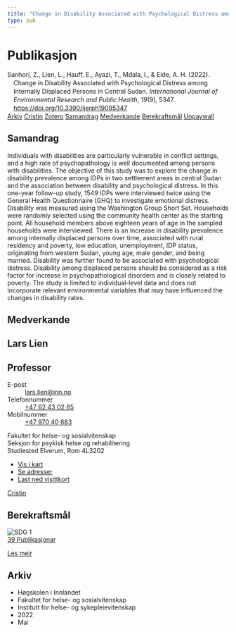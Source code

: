 ```yaml
---
title: "Change in Disability Associated with Psychological Distress among Internally Displaced Persons in Central Sudan"
type: pub
---
```

<h1>Publikasjon</h1>
<article id="csl-bib-container-LDW5UIII" class="csl-bib-container">
  <div class="csl-bib-body" style="line-height: 1.35; padding-left: 1em; text-indent:-1em;">
  <div class="csl-entry">Sanhori, Z., Lien, L., Hauff, E., Ayazi, T., Mdala, I., &amp; Eide, A. H. (2022). Change in Disability Associated with Psychological Distress among Internally Displaced Persons in Central Sudan. <i>International Journal of Environmental Research and Public Health</i>, <i>19</i>(9), 5347. <a href="https://doi.org/10.3390/ijerph19095347">https://doi.org/10.3390/ijerph19095347</a></div>
</div>
  <div class="csl-bib-buttons">
    <a href="#taxonomy-article-LDW5UIII" class="csl-bib-button">Arkiv</a>
    <a href="https://app.cristin.no/results/show.jsf?id=2024565" alt="Cristin URL" class="csl-bib-button">Cristin</a>
    <a href="http://zotero.org/groups/5022929/items/LDW5UIII" alt="Zotero URL" class="csl-bib-button">Zotero</a>
    <a href="#abstract-article-LDW5UIII" class="csl-bib-button">Samandrag</a>
    <a href="#contributors-article-LDW5UIII" class="csl-bib-button">Medverkande</a>
    <a href="#sdg-article-LDW5UIII" class="csl-bib-button">Berekraftsmål</a>
    <a href="https://www.mdpi.com/1660-4601/19/9/5347/pdf?version=1651121322" class="csl-bib-button">Unpaywall</a>
  </div>
  <div id="csl-bib-meta-container-LDW5UIII"></div>
</article>
<div id="csl-bib-meta-LDW5UIII" class="csl-bib-meta">
  <article id="abstract-article-LDW5UIII" class="abstract-article">
    <h1>Samandrag</h1>
    Individuals with disabilities are particularly vulnerable in conflict settings, and a high rate of psychopathology is well documented among persons with disabilities. The objective of this study was to explore the change in disability prevalence among IDPs in two settlement areas in central Sudan and the association between disability and psychological distress. In this one-year follow-up study, 1549 IDPs were interviewed twice using the General Health Questionnaire (GHQ) to investigate emotional distress. Disability was measured using the Washington Group Short Set. Households were randomly selected using the community health center as the starting point. All household members above eighteen years of age in the sampled households were interviewed. There is an increase in disability prevalence among internally displaced persons over time, associated with rural residency and poverty, low education, unemployment, IDP status, originating from western Sudan, young age, male gender, and being married. Disability was further found to be associated with psychological distress. Disability among displaced persons should be considered as a risk factor for increase in psychopathological disorders and is closely related to poverty. The study is limited to individual-level data and does not incorporate relevant environmental variables that may have influenced the changes in disability rates.
  </article>
  <article id="contributors-article-LDW5UIII" class="contributors-article">
    <h1>Medverkande</h1>
    <div class="personas">
<div class="vrtx-hinn-person-card">
<div class="photo">
<i class="lar la-user-circle missing-person"></i>
</div>
<div class="info">
<hgroup><h1>Lars Lien</h1>
<h2>Professor</h2>
</hgroup><dl>
<dt>E-post</dt>
<dd>
<a href="mailto:lars.lien@inn.no">lars.lien@inn.no</a>
</dd>
<dt>Telefonnummer</dt>
<dd><a href="tel:+4762430285">
+47 62 43 02 85
</a></dd>
<dt>Mobilnummer</dt>
<dd><a href="tel:+4797040683">
+47 970 40 683
</a></dd>
</dl>
<p>
Fakultet for helse- og sosialvitenskap<br>
Seksjon for psykisk helse og rehabilitering<br>
Studiested Elverum,
Rom 4L3202
</p>
<ul class="vrtx-hinn-links">
<li><a href="https://www.google.com/maps?q=60.88177,11.53669">Vis i kart</a></li>
<li><a href="https://www.inn.no/finn-en-ansatt/lars-lien.html#vrtx-hinn-addresses">Se adresser</a></li>
<li><a href="https://www.inn.no/finn-en-ansatt/lars-lien.html?vrtx=vcf">Last ned visittkort</a></li>
</ul>
</div>
</div>
<a href="https://app.cristin.no/persons/show.jsf?id=14287" alt="Cristin URL" class="personas-cristin">Cristin</a>
</div>
  </article>
  <article id="sdg-article-LDW5UIII" class="sdg-article">
    <h1>Berekraftsmål</h1>
    <div class="sdg-container"><div id="sdg1" class="sdg">
<img src="{{< params subfolder >}}images/sdg/sdg01_no.png" class="image" alt="SDG 1">
<div class="sdg-overlay">
<a href="{{< params subfolder >}}no/archive/?sdg=1#archive" class="sdg-publication-count"><span>39</span> Publikasjonar</a>
<p><a href="https://www.fn.no/om-fn/fns-baerekraftsmaal/utrydde-fattigdom?lang=nno-NO" class="sdg-read-more">Les meir</a></p>
</div>
</div></div>
  </article>
  <article id="taxonomy-article-LDW5UIII" class="taxonomy-article">
    <h1>Arkiv</h1>
    <ul>
      <li>Høgskolen i Innlandet</li>
      <li>Fakultet for helse- og sosialvitenskap</li>
      <li>Institutt for helse- og sykepleievitenskap</li>
      <li>2022</li>
      <li>Mai</li>
    </ul>
  </article>
</div>
